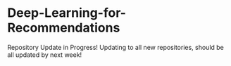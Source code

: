 # Deep-Learning-for-Recommendations
Repository Update in Progress! Updating to all new repositories, should be all updated by next week!
